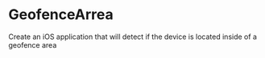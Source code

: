 # GeofenceArrea
Create an iOS application that will detect if the device is located inside of a geofence area
